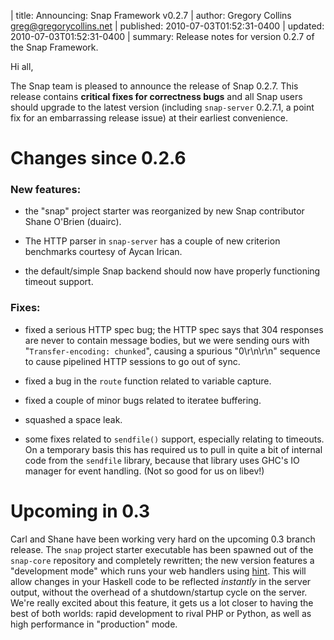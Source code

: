 | title: Announcing: Snap Framework v0.2.7
| author: Gregory Collins <greg@gregorycollins.net>
| published: 2010-07-03T01:52:31-0400
| updated: 2010-07-03T01:52:31-0400
| summary: Release notes for version 0.2.7 of the Snap Framework.

Hi all,

The Snap team is pleased to announce the release of Snap 0.2.7. This release
contains **critical fixes for correctness bugs** and all Snap users should
upgrade to the latest version (including `snap-server` 0.2.7.1, a point fix for
an embarrassing release issue) at their earliest convenience.

Changes since 0.2.6
===================

### New features:

 - the "snap" project starter was reorganized by new Snap contributor Shane
   O'Brien (duairc).

 - The HTTP parser in `snap-server` has a couple of new criterion benchmarks
   courtesy of Aycan Irican.

 - the default/simple Snap backend should now have properly functioning timeout
   support.


### Fixes:

 - fixed a serious HTTP spec bug; the HTTP spec says that 304 responses are
   never to contain message bodies, but we were sending ours with
   "`Transfer-encoding: chunked`", causing a spurious "0\\r\\n\\r\\n" sequence to
   cause pipelined HTTP sessions to go out of sync.

 - fixed a bug in the `route` function related to variable capture.

 - fixed a couple of minor bugs related to iteratee buffering.

 - squashed a space leak.

 - some fixes related to `sendfile()` support, especially relating to
   timeouts. On a temporary basis this has required us to pull in quite a bit
   of internal code from the `sendfile` library, because that library uses
   GHC's IO manager for event handling. (Not so good for us on libev!)


Upcoming in 0.3
===============

Carl and Shane have been working very hard on the upcoming 0.3 branch
release. The `snap` project starter executable has been spawned out of the
`snap-core` repository and completely rewritten; the new version features a
"development mode" which runs your web handlers using
[hint](http://hackage.haskell.org/package/hint). This will allow changes in
your Haskell code to be reflected *instantly* in the server output, without the
overhead of a shutdown/startup cycle on the server. We're really excited about
this feature, it gets us a lot closer to having the best of both worlds: rapid
development to rival PHP or Python, as well as high performance in "production"
mode.
